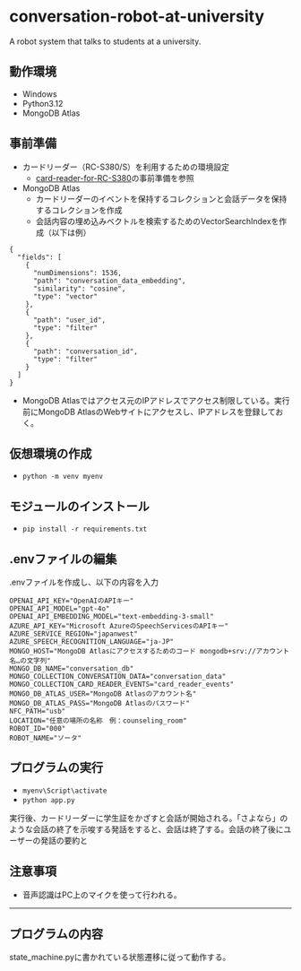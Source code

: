 # conversation-robot-at-university
A robot system that talks to students at a university.

## 動作環境
- Windows
- Python3.12
- MongoDB Atlas

## 事前準備
- カードリーダー（RC-S380/S）を利用するための環境設定
  - [card-reader-for-RC-S380](https://github.com/social-robotics-lab/card-reader-for-RC-S380)の事前準備を参照
- MongoDB Atlas
  - カードリーダーのイベントを保持するコレクションと会話データを保持するコレクションを作成
  - 会話内容の埋め込みベクトルを検索するためのVectorSearchIndexを作成（以下は例）
```
{
  "fields": [
    {
      "numDimensions": 1536,
      "path": "conversation_data_embedding",
      "similarity": "cosine",
      "type": "vector"
    },
    {
      "path": "user_id",
      "type": "filter"
    },
    {
      "path": "conversation_id",
      "type": "filter"
    }
  ]
}
```
  - MongoDB Atlasではアクセス元のIPアドレスでアクセス制限している。実行前にMongoDB AtlasのWebサイトにアクセスし、IPアドレスを登録しておく。

## 仮想環境の作成
- `python -m venv myenv`

## モジュールのインストール
- `pip install -r requirements.txt`

## .envファイルの編集
.envファイルを作成し、以下の内容を入力
```
OPENAI_API_KEY="OpenAIのAPIキー"
OPENAI_API_MODEL="gpt-4o"
OPENAI_API_EMBEDDING_MODEL="text-embedding-3-small"
AZURE_API_KEY="Microsoft AzureのSpeechServicesのAPIキー"
AZURE_SERVICE_REGION="japanwest"
AZURE_SPEECH_RECOGNITION_LANGUAGE="ja-JP"
MONGO_HOST="MongoDB Atlasにアクセスするためのコード mongodb+srv://アカウント名…の文字列"
MONGO_DB_NAME="conversation_db"
MONGO_COLLECTION_CONVERSATION_DATA="conversation_data"
MONGO_COLLECTION_CARD_READER_EVENTS="card_reader_events"
MONGO_DB_ATLAS_USER="MongoDB Atlasのアカウント名"
MONGO_DB_ATLAS_PASS="MongoDB Atlasのパスワード"
NFC_PATH="usb"
LOCATION="任意の場所の名称　例：counseling_room"
ROBOT_ID="000"
ROBOT_NAME="ソータ"
```

## プログラムの実行
- `myenv\Script\activate`
- `python app.py`

実行後、カードリーダーに学生証をかざすと会話が開始される。「さよなら」のような会話の終了を示唆する発話をすると、会話は終了する。会話の終了後にユーザーの発話の要約と

## 注意事項
- 音声認識はPC上のマイクを使って行われる。

---
## プログラムの内容
state_machine.pyに書かれている状態遷移に従って動作する。
